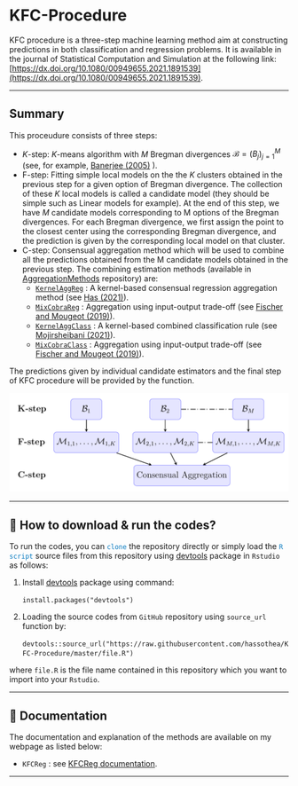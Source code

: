 # KFC-Procedure

KFC procedure is a three-step machine learning method aim at constructing predictions in both classification and regression problems.
It is available in the journal of Statistical Computation and Simulation at the following link: [https://dx.doi.org/10.1080/00949655.2021.1891539](https://dx.doi.org/10.1080/00949655.2021.1891539).

--- 

## Summary

This proceudure consists of three steps:
- $K$-step: $K$-means algorithm with $M$ Bregman divergences $\mathcal{B}=(B_j)_{j=1}^M$ (see, for example, [Banerjee (2005)](chrome-extension://oemmndcbldboiebfnladdacbdfmadadm/https://www.jmlr.org/papers/volume6/banerjee05b/banerjee05b.pdf) ). 
- F-step: Fitting simple local models on the the $K$ clusters obtained in the previous step for a given option of Bregman divergence. The collection of these $K$ local models is called a candidate model (they should be simple such as Linear models for example). At the end of this step, we have $M$ candidate models corresponding to M options of the Bregman divergences. For each Bregman divergence, we first assign the point to the closest center using the corresponding Bregman divergence, and the prediction is given by the corresponding local model on that cluster.
- C-step: Consensual aggregation method which will be used to combine all the predictions obtained from the M candidate models obtained in the previous step. The combining estimation methods (available in [AggregationMethods](https://github.com/hassothea/AggregationMethods) repository) are:
   - [`KernelAggReg`](https://hassothea.github.io/files/CodesPhD/KernelAggReg.html) : A kernel-based consensual regression aggregation method (see [Has (2021)](https://hal.archives-ouvertes.fr/hal-02884333v5)).
   - [`MixCobraReg`](https://hassothea.github.io/files/CodesPhD/MixCobraReg.html) : Aggregation using input-output trade-off (see [Fischer and Mougeot (2019)](https://www.sciencedirect.com/science/article/pii/S0378375818302349)).
   - [`KernelAggClass`](https://hassothea.github.io/files/CodesPhD/KernelAggClass.html) : A kernel-based combined classification rule (see [Mojirsheibani (2021)](https://www.sciencedirect.com/science/article/pii/S0167715200000249)).
   - [`MixCobraClass`](https://hassothea.github.io/files/CodesPhD/MixCobraClass.html) : Aggregation using input-output trade-off (see [Fischer and Mougeot (2019)](https://www.sciencedirect.com/science/article/pii/S0378375818302349)).

The predictions given by individual candidate estimators and the final step of KFC procedure will be provided by the function.

![The summary of KFC procedure.](kfc.png)

--- 

## &#128270; How to download & run the codes?

To run the codes, you can <span style="color: #097BC1">`clone`</span> the repository directly or simply load the <span style="color: #097BC1">`R script`</span> source files from this repository using [devtools](https://cran.r-project.org/web/packages/devtools/index.html) package in `Rstudio` as follows:

1. Install [devtools](https://cran.r-project.org/web/packages/devtools/index.html) package using command: 

    `install.packages("devtools")`

2. Loading the source codes from `GitHub` repository using `source_url` function by: 

    `devtools::source_url("https://raw.githubusercontent.com/hassothea/KFC-Procedure/master/file.R")`

where `file.R` is the file name contained in this repository which you want to import into your `Rstudio`.

---

## &#128214; Documentation

The documentation and explanation of the methods are available on my webpage as listed below:

- `KFCReg` : see [KFCReg documentation](https://hassothea.github.io/files/CodesPhD/KFCReg.html).

----
